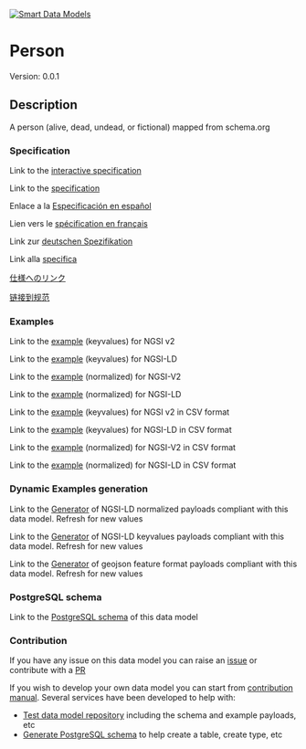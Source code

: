 [![Smart Data Models](https://smartdatamodels.org/wp-content/uploads/2022/01/SmartDataModels_logo.png "Logo")](https://smartdatamodels.org)
# Person
Version: 0.0.1

## Description 

A person (alive, dead, undead, or fictional) mapped from schema.org
### Specification

Link to the [interactive specification](https://swagger.lab.fiware.org/?url=https://smart-data-models.github.io/dataModel.Organization/Person/swagger.yaml)

Link to the [specification](https://github.com/smart-data-models/dataModel.Organization/blob/master/Person/doc/spec.md)

Enlace a la [Especificación en español](https://github.com/smart-data-models/dataModel.Organization/blob/master/Person/doc/spec_ES.md)

Lien vers le [spécification en français](https://github.com/smart-data-models/dataModel.Organization/blob/master/Person/doc/spec_FR.md)

Link zur [deutschen Spezifikation](https://github.com/smart-data-models/dataModel.Organization/blob/master/Person/doc/spec_DE.md)

Link alla [specifica](https://github.com/smart-data-models/dataModel.Organization/blob/master/Person/doc/spec_IT.md)

[仕様へのリンク](https://github.com/smart-data-models/dataModel.Organization/blob/master/Person/doc/spec_JA.md)

[链接到规范](https://github.com/smart-data-models/dataModel.Organization/blob/master/Person/doc/spec_ZH.md)
### Examples

Link to the [example](https://smart-data-models.github.io/dataModel.Organization/Person/examples/example.json) (keyvalues) for NGSI v2

Link to the [example](https://smart-data-models.github.io/dataModel.Organization/Person/examples/example.jsonld) (keyvalues) for NGSI-LD

Link to the [example](https://smart-data-models.github.io/dataModel.Organization/Person/examples/example-normalized.json) (normalized) for NGSI-V2

Link to the [example](https://smart-data-models.github.io/dataModel.Organization/Person/examples/example-normalized.jsonld) (normalized) for NGSI-LD

Link to the [example](https://github.com/smart-data-models/dataModel.Organization/blob/master/Person/examples/example.json.csv) (keyvalues) for NGSI v2 in CSV format

Link to the [example](https://github.com/smart-data-models/dataModel.Organization/blob/master/Person/examples/example.jsonld.csv) (keyvalues) for NGSI-LD in CSV format

Link to the [example](https://github.com/smart-data-models/dataModel.Organization/blob/master/Person/examples/example-normalized.json.csv) (normalized) for NGSI-V2 in CSV format

Link to the [example](https://github.com/smart-data-models/dataModel.Organization/blob/master/Person/examples/example-normalized.jsonld.csv) (normalized) for NGSI-LD in CSV format
### Dynamic Examples generation

Link to the [Generator](https://smartdatamodels.org/extra/ngsi-ld_generator.php?schemaUrl=https://raw.githubusercontent.com/smart-data-models/dataModel.Organization/master/Person/schema.json&email=info@smartdatamodels.org) of NGSI-LD normalized payloads compliant with this data model. Refresh for new values

Link to the [Generator](https://smartdatamodels.org/extra/ngsi-ld_generator_keyvalues.php?schemaUrl=https://raw.githubusercontent.com/smart-data-models/dataModel.Organization/master/Person/schema.json&email=info@smartdatamodels.org) of NGSI-LD keyvalues payloads compliant with this data model. Refresh for new values

Link to the [Generator](https://smartdatamodels.org/extra/geojson_features_generator.php?schemaUrl=https://raw.githubusercontent.com/smart-data-models/dataModel.Organization/master/Person/schema.json&email=info@smartdatamodels.org) of geojson feature format payloads compliant with this data model. Refresh for new values
### PostgreSQL schema

Link to the [PostgreSQL schema](https://github.com/smart-data-models/dataModel.Organization/blob/master/Person/schema.sql) of this data model
### Contribution

 If you have any issue on this data model you can raise an [issue](https://github.com/smart-data-models/dataModel.Organization/issues)  or contribute with a [PR](https://github.com/smart-data-models/dataModel.Organization/pulls)

 If you wish to develop your own data model you can start from [contribution manual](https://bit.ly/contribution_manual). Several services have been developed to help with: 
 - [Test data model repository](https://smartdatamodels.org/index.php/data-models-contribution-api/) including the schema and example payloads, etc
 - [Generate PostgreSQL schema](https://smartdatamodels.org/index.php/sql-service/) to help create a table, create type, etc
